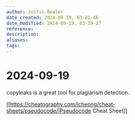 ```yaml
---
author: Justin Bealer
date_created: 2024-09-19, 03-01-46
date_modified: 2024-09-19, 03-19-27
reference: 
description: 
aliases: 
tags: 
---
```

# 2024-09-19

copyleaks is a great tool for plagiarism detection.

[[https://cheatography.com/lcheong/cheat-sheets/pseudocode/|Pseudocode Cheat Sheet]]

